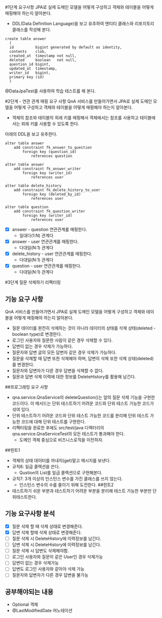 #1단계 요구사항
JPA로 실제 도메인 모델을 어떻게 구성하고 객체와 테이블을 어떻게 매핑해야 하는지 알아본다.

* DDL(Data Definition Language)을 보고 유추하여 엔티티 클래스와 리포지토리 클래스를 작성해 본다.
~~~ 
create table answer
  (
  id          bigint generated by default as identity,
  contents    clob,
  created_at  timestamp not null,
  deleted     boolean   not null,
  question_id bigint,
  updated_at  timestamp,
  writer_id   bigint,
  primary key (id)
  )  
~~~
@DataJpaTest를 사용하여 학습 테스트를 해 본다.


#2단계 - 연관 관계 매핑
요구 사항
QnA 서비스를 만들어가면서 JPA로 실제 도메인 모델을 어떻게 구성하고 객체와 테이블을 어떻게 매핑해야 하는지 알아본다.
* 객체의 참조와 테이블의 외래 키를 매핑해서 객체에서는 참조를 사용하고 테이블에서는 외래 키를 사용할 수 있도록 한다.

아래의 DDL을 보고 유추한다.
~~~
alter table answer
    add constraint fk_answer_to_question
        foreign key (question_id)
            references question

alter table answer
    add constraint fk_answer_writer
        foreign key (writer_id)
            references user

alter table delete_history
    add constraint fk_delete_history_to_user
        foreign key (deleted_by_id)
            references user

alter table question
    add constraint fk_question_writer
        foreign key (writer_id)
            references user
~~~

* [x] answer - question 연관관계를 매핑한다.
  * 일대다(1:N) 관계다
* [x] answer - user 연관관계를 매핑한다.
  * 다대일(N:1) 관계다
* [x] delete_history - user 연관관계를 매핑한다.
  * 다대일(N:1) 관계다
* [x] question - user 연관관계를 매핑한다.
  * 다대일(N:1) 관계다

#3단계 질문 삭제하기 리팩터링
## 기능 요구 사항
QnA 서비스를 만들어가면서 JPA로 실제 도메인 모델을 어떻게 구성하고 객체와 테이블을 어떻게 매핑해야 하는지 알아본다.
* 질문 데이터를 완전히 삭제하는 것이 아니라 데이터의 상태를 삭제 상태(deleted - boolean type)로 변경한다.
* 로그인 사용자와 질문한 사람이 같은 경우 삭제할 수 있다.
* 답변이 없는 경우 삭제가 가능하다.
* 질문자와 답변 글의 모든 답변자 같은 경우 삭제가 가능하다.
* 질문을 삭제할 때 답변 또한 삭제해야 하며, 답변의 삭제 또한 삭제 상태(deleted)를 변경한다.
* 질문자와 답변자가 다른 경우 답변을 삭제할 수 없다.
* 질문과 답변 삭제 이력에 대한 정보를 DeleteHistory를 활용해 남긴다.

##프로그래밍 요구 사항
* qna.service.QnaService의 deleteQuestion()는 앞의 질문 삭제 기능을 구현한 코드이다. 이 메서드는 단위 테스트하기 어려운 코드와 단위 테스트 가능한 코드가 섞여 있다.
* 단위 테스트하기 어려운 코드와 단위 테스트 가능한 코드를 분리해 단위 테스트 가능한 코드에 대해 단위 테스트를 구현한다.
* 리팩터링을 완료한 후에도 src/test/java 디렉터리의 qna.service.QnaServiceTest의 모든 테스트가 통과해야 한다.
  * 도메인 객체 중심으로 비즈니스로직을 이전하자.

##힌트1
* 객체의 상태 데이터를 꺼내지(get)말고 메시지를 보낸다.
* 규칙8: 일급 콜렉션을 쓴다.
  * Qustion의 List<Answer>를 일급 콜렉션으로 구현해본다.
* 규칙7: 3개 이상의 인스턴스 변수를 가진 클래스를 쓰지 않는다.
  * 인스턴스 변수의 수를 줄이기 위해 도전한다.
##힌트2
* 테스트하기 쉬운 부분과 테스트하기 어려운 부분을 분리해 테스트 가능한 부분만 단위테스트한다.

## 기능 요구사항 분석
* [x] 질문 삭제 할 때 삭제 상태로 변경해준다.
* [x] 답변 삭제 할때 삭제 상태로 변경해준다.
* [ ] 질문 삭제 시 DeleteHistory에 이력정보를 남긴다.
* [ ] 답변 삭제 시 DeleteHistory에 이력정보를 남긴다.
* [ ] 질문 삭제 시 답변도 삭제해야함.
* [ ] 로그인 사용자와 질문이 같은 User인 경우 삭제가능
* [ ] 답변이 없는 경우 삭제가능
* [ ] 답변도 로그인 사용자와 같아야 삭제 가능
* [ ] 질문자와 답변자가 다른 경우 답변을 불가능

## 공부해야되는 내용
* Optional 객체
* @LastModifiedDate 어노테이션